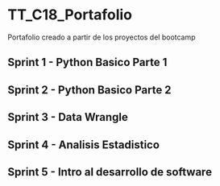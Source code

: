 # TT_C18_Portafolio
Portafolio creado a partir de los proyectos del bootcamp


## Sprint 1 - Python Basico Parte 1

## Sprint 2 - Python Basico Parte 2

## Sprint 3 - Data Wrangle

## Sprint 4 - Analisis Estadistico

## Sprint 5 - Intro al desarrollo de software